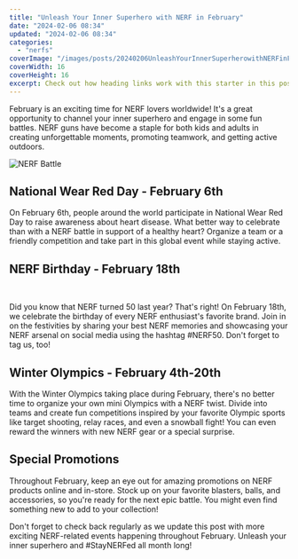 ```yaml
---
title: "Unleash Your Inner Superhero with NERF in February"
date: "2024-02-06 08:34"
updated: "2024-02-06 08:34"
categories:
  - "nerfs"
coverImage: "/images/posts/20240206UnleashYourInnerSuperherowithNERFinFebruary_1.jpg"
coverWidth: 16
coverHeight: 16
excerpt: Check out how heading links work with this starter in this post.
---
```


<script>
  import { base } from '$app/paths';
</script>


February is an exciting time for NERF lovers worldwide! It's a great opportunity to channel your inner superhero and engage in some fun battles. NERF guns have become a staple for both kids and adults in creating unforgettable moments, promoting teamwork, and getting active outdoors.

![NERF Battle](https://i.imgur.com/4t9j8KB.jpg)

## **National Wear Red Day - February 6th**

On February 6th, people around the world participate in National Wear Red Day to raise awareness about heart disease. What better way to celebrate than with a NERF battle in support of a healthy heart? Organize a team or a friendly competition and take part in this global event while staying active.

## **NERF Birthday - February 18th**

<img class="inline object-contain w-full my-4" src="{base}/images/posts/20240206UnleashYourInnerSuperherowithNERFinFebruary_2.jpg" alt="" style="aspect-ratio: 16 / 16;" width="16" height="16">


Did you know that NERF turned 50 last year? That's right! On February 18th, we celebrate the birthday of every NERF enthusiast's favorite brand. Join in on the festivities by sharing your best NERF memories and showcasing your NERF arsenal on social media using the hashtag #NERF50. Don't forget to tag us, too!

## **Winter Olympics - February 4th-20th**

With the Winter Olympics taking place during February, there's no better time to organize your own mini Olympics with a NERF twist. Divide into teams and create fun competitions inspired by your favorite Olympic sports like target shooting, relay races, and even a snowball fight! You can even reward the winners with new NERF gear or a special surprise.

## **Special Promotions**

Throughout February, keep an eye out for amazing promotions on NERF products online and in-store. Stock up on your favorite blasters, balls, and accessories, so you're ready for the next epic battle. You might even find something new to add to your collection!

Don't forget to check back regularly as we update this post with more exciting NERF-related events happening throughout February. Unleash your inner superhero and #StayNERFed all month long!